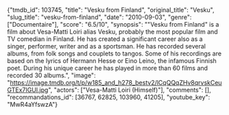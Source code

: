 {"tmdb_id": 103745, "title": "Vesku from Finland", "original_title": "Vesku", "slug_title": "vesku-from-finland", "date": "2010-09-03", "genre": ["Documentaire"], "score": "6.5/10", "synopsis": "\"Vesku from Finland\" is a film about Vesa-Matti Loiri alias Vesku, probably the most popular film and TV comedian in Finland. He has created a significant career also as a singer, performer, writer and as a sportsman. He has recorded several albums, from folk songs and couplets to tangos. Some of his recordings are based on the lyrics of Hermann Hesse or Eino Leino, the infamous Finnish poet. During his unique career he has played in more than 60 films and recorded 30 albums.", "image": "https://image.tmdb.org/t/p/w185_and_h278_bestv2/lCqQQqZHv8qrvskCeuGTEx7IGUl.jpg", "actors": ["Vesa-Matti Loiri (Himself)"], "comments": [], "recommandations_id": [36767, 62825, 103960, 41205], "youtube_key": "MwR4aYfswzA"}